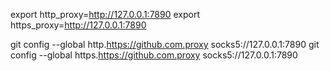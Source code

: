 export http_proxy=http://127.0.0.1:7890
export https_proxy=http://127.0.0.1:7890


git config --global http.https://github.com.proxy socks5://127.0.0.1:7890
git config --global https.https://github.com.proxy socks5://127.0.0.1:7890
